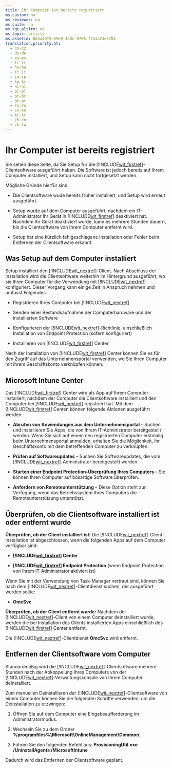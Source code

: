 ```yaml
---
title: Ihr Computer ist bereits registriert
ms.custom: na
ms.reviewer: na
ms.suite: na
ms.tgt_pltfrm: na
ms.topic: article
ms.assetid: 8d3a40f5-99e9-48dc-9706-f7a3a23e5704
translation.priority.ht: 
  - cs-cz
  - de-de
  - es-es
  - fr-fr
  - hu-hu
  - it-it
  - ja-jp
  - ko-kr
  - nl-nl
  - pl-pl
  - pt-br
  - pt-pt
  - ru-ru
  - sv-se
  - tr-tr
  - zh-cn
  - zh-tw
---
```

# Ihr Computer ist bereits registriert
Sie sehen diese Seite, da Sie Setup für die [!INCLUDE[wit_firstref](../Token/wit_firstref_md.md)]-Clientsoftware ausgeführt haben. Die Software ist jedoch bereits auf Ihrem Computer installiert, und Setup kann nicht fortgesetzt werden.

Mögliche Gründe hierfür sind:

-   Die Clientsoftware wude bereits früher installiert, und Setup wird erneut ausgeführt.

-   Setup wurde auf dem Computer ausgeführt, nachdem ein IT-Administrator Ihr Gerät in [!INCLUDE[wit_firstref](../Token/wit_firstref_md.md)] deaktiviert hat. Nachdem Ihr Gerät deaktiviert wurde, kann es mehrere Stunden dauern, bis die Clientsoftware von Ihrem Computer entfernt wird.

-   Setup hat eine kürzlich fehlgeschlagene Installation oder Fehler beim Entfernen der Clientsoftware erkannt.

## <a name="bkmk_install"></a>Was Setup auf dem Computer installiert
Setup installiert den [!INCLUDE[wit_nextref](../Token/wit_nextref_md.md)]-Client. Nach Abschluss der Installation wird die Clientsoftware weiterhin im Hintergrund ausgeführt, wo sie Ihren Computer für die Verwendung mit [!INCLUDE[wit_nextref](../Token/wit_nextref_md.md)] konfiguriert. Dieser Vorgang kann einige Zeit in Anspruch nehmen und umfasst Folgendes:

-   Registrieren Ihres Computer bei [!INCLUDE[wit_nextref](../Token/wit_nextref_md.md)]

-   Senden einer Bestandsaufnahme der Computerhardware und der installierten Software

-   Konfigurieren der [!INCLUDE[wit_nextref](../Token/wit_nextref_md.md)]-Richtlinie, einschließlich Installation von Endpoint Protection (sofern konfiguriert)

-   Installieren von [!INCLUDE[wit_firstref](../Token/wit_firstref_md.md)] Center

Nach der Installation von [!INCLUDE[wit_firstref](../Token/wit_firstref_md.md)] Center können Sie es für den Zugriff auf das Unternehmensportal verwenden, wo Sie Ihren Computer mit Ihrem Geschäftskonto verknüpfen können.

## <a name="bkmk_center"></a>Microsoft Intune Center
Das [!INCLUDE[wit_firstref](../Token/wit_firstref_md.md)] Center wird als App auf Ihrem Computer installiert, nachdem der Computer die Clientsoftware installiert und den Computer bei [!INCLUDE[wit_nextref](../Token/wit_nextref_md.md)] registriert hat. Mit dem [!INCLUDE[wit_firstref](../Token/wit_firstref_md.md)] Centen können folgende Aktionen ausgeführt werden:

-   **Abrufen von Anwendungen aus dem Unternehmensportal** – Suchen und installieren Sie Apps, die von Ihrem IT-Administrator bereitgestellt werden. Wenn Sie sich auf einem neu registrierten Computer erstmalig beim Unternehmensportal anmelden, erhalten Sie die Möglichkeit, Ihr Geschäftskonto mit dem betreffenden Computer zu verknüpfen.

-   **Prüfen auf Softwareupdates** – Suchen Sie Softwareupdates, die vom [!INCLUDE[wit_nextref](../Token/wit_nextref_md.md)]-Administrator bereitgestellt werden.

-   **Starten einer Endpoint Protection-Überprüfung Ihres Computers** – Sie können Ihren Computer auf bösartige Software überprüfen.

-   **Anfordern von Remoteunterstützung** – Diese Option steht zur Verfügung, wenn das Betriebssystem Ihres Computers die Remoteunterstützung unterstützt.

## <a name="bkmk_validate"></a>Überprüfen, ob die Clientsoftware installiert ist oder entfernt wurde
**Überprüfen, ob der Client installiert ist:**
Die [!INCLUDE[wit_nextref](../Token/wit_nextref_md.md)]-Client-Installation ist abgeschlossen, wenn die folgenden Apps auf dem Computer verfügbar sind:

-   **[!INCLUDE[wit_firstref](../Token/wit_firstref_md.md)] Center**

-   **[!INCLUDE[wit_firstref](../Token/wit_firstref_md.md)] Endpoint Protection** (wenn Endpoint Protection von Ihrem IT-Administrator aktiviert ist)

Wenn Sie mit der Verwendung von Task-Manager vertraut sind, können Sie nach dem [!INCLUDE[wit_nextref](../Token/wit_nextref_md.md)]-Clientdienst suchen, der ausgeführt werden sollte:

-   **OmcSvc**

**Überprüfen, ob der Client entfernt wurde:**
Nachdem der [!INCLUDE[wit_nextref](../Token/wit_nextref_md.md)]-Client von einem Computer deinstalliert wurde, werden die bei Installation des Clients installierten Apps einschließlich des [!INCLUDE[wit_firstref](../Token/wit_firstref_md.md)] Center entfernt.

Die [!INCLUDE[wit_nextref](../Token/wit_nextref_md.md)]-Clientdienst **OmcSvc** wird entfernt.

## <a name="bkmk_remove"></a>Entfernen der Clientsoftware vom Computer
Standardmäßig wird die [!INCLUDE[wit_nextref](../Token/wit_nextref_md.md)]-Clientsoftware mehrere Stunden nach der Abkoppelung Ihres Computers von der [!INCLUDE[wit_nextref](../Token/wit_nextref_md.md)]-Verwaltungskonsole von Ihrem Computer deinstalliert.

Zum manuellen Deinstallieren der [!INCLUDE[wit_nextref](../Token/wit_nextref_md.md)]-Clientsoftware von einem Computer können Sie die folgenden Schritte verwenden, um die Deinstallation zu erzwingen:

1.  Öffnen Sie auf dem Computer eine Eingabeaufforderung im Administratormodus.

2.  Wechseln Sie zu dem Ordner **%programfiles%\Microsoft\OnlineManagement\Common**.

3.  Führen Sie den folgenden Befehl aus: **ProvisioningUtil.exe /UninstallAgents /MicrosoftIntune**

Dadurch wird das Entfernen der Clientsoftware geplant.

